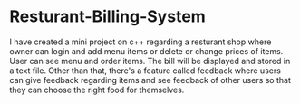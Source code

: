 # Resturant-Billing-System
I have created a mini project on c++ regarding a resturant shop where owner can login and add menu items or delete or change prices of items. User can see menu and order items. The bill will be displayed and stored in a text file. Other than that, there's a feature called feedback where users can give feedback regarding items and see feedback of other users so that they can choose the right food for themselves.
